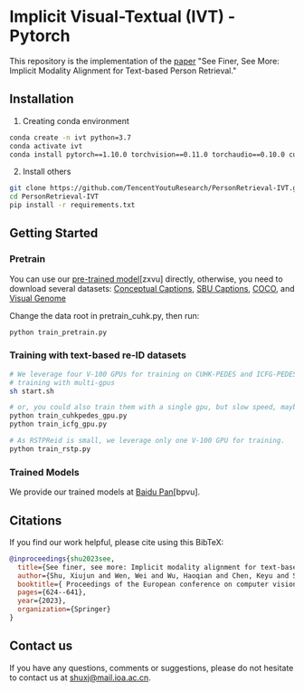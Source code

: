 # Implicit Visual-Textual (IVT) - Pytorch
 
This repository is the implementation of the [paper](https://arxiv.org/pdf/2208.08608.pdf) "See Finer, See More: Implicit Modality Alignment for Text-based Person Retrieval."

 
## Installation

1. Creating conda environment

```bash 
conda create -n ivt python=3.7
conda activate ivt
conda install pytorch==1.10.0 torchvision==0.11.0 torchaudio==0.10.0 cudatoolkit=10.2 -c pytorch

```
 
    
2. Install others

```bash
git clone https://github.com/TencentYoutuResearch/PersonRetrieval-IVT.git
cd PersonRetrieval-IVT
pip install -r requirements.txt
```

## Getting Started
### Pretrain
You can use our [pre-trained model](https://pan.baidu.com/s/1CMuU1Qnummscgw86smmN_A)[zxvu] directly,
otherwise,
you need to download several datasets: [Conceptual Captions](https://aclanthology.org/P18-1238.pdf), [SBU Captions](https://proceedings.neurips.cc/paper/2011/file/5dd9db5e033da9c6fb5ba83c7a7ebea9-Paper.pdf), [COCO](https://arxiv.org/pdf/1405.0312.pdf%090.949.pdf), and [Visual Genome](https://link.springer.com/article/10.1007/S11263-016-0981-7)

Change the data root in pretrain_cuhk.py, then run:
```bash
python train_pretrain.py 
```

### Training with text-based re-ID datasets 
```bash 
# We leverage four V-100 GPUs for training on CUHK-PEDES and ICFG-PEDES datasets.
# training with multi-gpus
sh start.sh

# or, you could also train them with a single gpu, but slow speed, maybe better performance.
python train_cuhkpedes_gpu.py
python train_icfg_gpu.py

# As RSTPReid is small, we leverage only one V-100 GPU for training.
python train_rstp.py 
``` 
 

### Trained Models
We provide our trained models at [Baidu Pan](https://pan.baidu.com/s/1lfZoVp9Uxu3Viw3j2nHoAw)[bpvu].
 
## Citations
If you find our work helpful, please cite using this BibTeX:
```bibtex 
@inproceedings{shu2023see,
  title={See finer, see more: Implicit modality alignment for text-based person retrieval},
  author={Shu, Xiujun and Wen, Wei and Wu, Haoqian and Chen, Keyu and Song, Yiran and Qiao, Ruizhi and Ren, Bo and Wang, Xiao},
  booktitle={ Proceedings of the European conference on computer vision Workshops (ECCVW)},
  pages={624--641},
  year={2023},
  organization={Springer}
}
```

## Contact us
If you have any questions, comments or suggestions, please do not hesitate to contact us at shuxj@mail.ioa.ac.cn.
 



